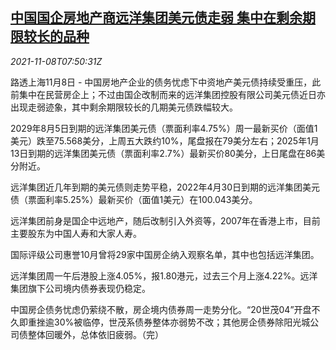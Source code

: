 <!--1636358462000-->
[中国国企房地产商远洋集团美元债走弱 集中在剩余期限较长的品种](https://cn.reuters.com/article/sino-ocean-dollar-bond-1108-idCNKBS2HT0ON)
------

<div><i>2021-11-08T07:50:31Z</i></div><p>路透上海11月8日 - 中国房地产企业的债务忧虑下中资地产美元债持续受重压，此前集中在民营房企上；不过由国企改制而来的远洋集团控股有限公司美元债近日亦出现走弱迹象，其中剩余期限较长的几期美元债跌幅较大。</p><p>2029年8月5日到期的远洋集团美元债（票面利率4.75%）周一最新买价（面值1美元）跌至75.568美分，上周五大跌约10%，尾盘报在79美分左右；2025年1月13日到期的远洋集团美元债（票面利率2.7%）最新买价80美分，上日尾盘在86美分附近。</p><p>远洋集团近几年到期的美元债则走势平稳，2022年4月30日到期的远洋集团美元债（票面利率5.25%）最新买价（面值1美元）在100.043美分。</p><p>远洋集团前身是国企中远地产，随后改制引入外资等，2007年在香港上市，目前主要股东为中国人寿和大家人寿。</p><p>国际评级公司惠誉10月曾将29家中国房企纳入观察名单，其中也包括远洋集团。</p><p>远洋集团周一午后港股上涨4.05%，报1.80港元，过去三个月上涨4.22%。远洋集团旗下公司境内债券表现仍稳定。</p><p>中国房企债务忧虑仍萦绕不散，房企境内债券周一走势分化。“20世茂04”开盘不久即重挫逾30%被临停，世茂系债券整体亦弱势不改；其他房企债券除阳光城公司债整体回暖外，总体依旧疲弱。（完）</p>
